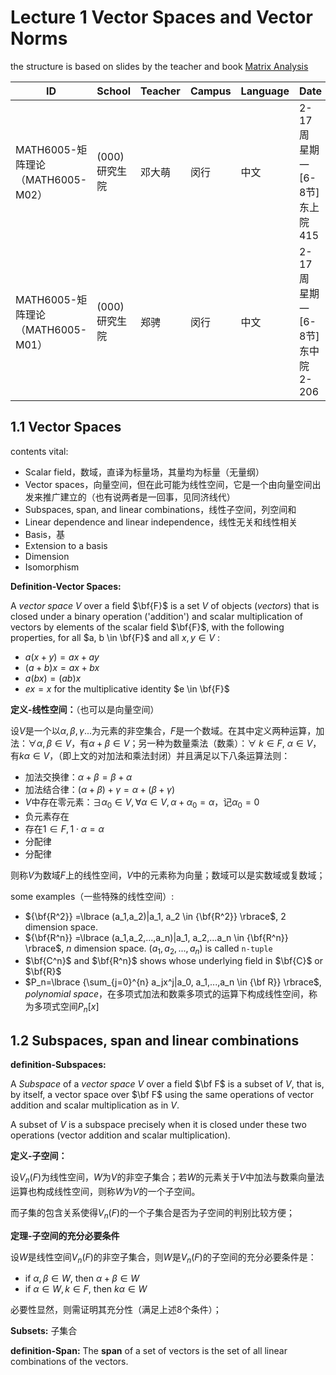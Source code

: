 # Lecture 1 Vector Spaces and Vector Norms

the structure is based on slides by the teacher and book [Matrix Analysis](https://www.booksfree.org/wp-content/uploads/2022/06/Matrix-Analysis-2nd-Edition-by-Roger-A-Horn-and-Charles-R-Johnson-pdf-free-download-booksfree.org_.pdf)

| ID                                | School        | Teacher | Campus | Language | Date                            |
| --------------------------------- | ------------- | ------- | ------ | -------- | ------------------------------- |
| MATH6005-矩阵理论（MATH6005-M02） | (000)研究生院 | 邓大萌  | 闵行   | 中文     | 2-17周 星期一[6-8节]东上院415   |
| MATH6005-矩阵理论（MATH6005-M01） | (000)研究生院 | 郑骋    | 闵行   | 中文     | 2-17周 星期一[6-8节]东中院2-206 |

## 1.1 Vector Spaces

contents vital:

* Scalar field，数域，直译为标量场，其量均为标量（无量纲）
* Vector spaces，向量空间，但在此可能为线性空间，它是一个由向量空间出发来推广建立的（也有说两者是一回事，见同济线代）
* Subspaces, span, and linear combinations，线性子空间，列空间和
* Linear dependence and linear independence，线性无关和线性相关
* Basis，基
* Extension to a basis
* Dimension
* Isomorphism



**Definition-Vector Spaces:**

A *vector space* $V$ over a field $\bf{F}$ is a set $V$ of objects (*vectors*) that is closed under a binary operation ('addition') and scalar multiplication of vectors by elements of the scalar field $\bf{F}$, with the following properties, for all $a, b \in \bf{F}$ and all $x,y \in V$ :

* $a(x+y)=ax+ay$
* $(a+b)x=ax+bx$
* $a(bx)=(ab)x$
* $ex=x$ for the multiplicative identity $e \in \bf{F}$

**定义-线性空间：**（也可以是向量空间）

设$V$是一个以$\alpha, \beta, \gamma ...$为元素的非空集合，$F$是一个数域。在其中定义两种运算，加法：$\forall \alpha,\beta\in V$，有$\alpha+\beta \in V$；另一种为数量乘法（数乘）：$\forall \ k\in F,\ \alpha\in V$，有$k \alpha\in V$，（即上文的对加法和乘法封闭）并且满足以下八条运算法则：

* 加法交换律：$\alpha+\beta=\beta+\alpha$
* 加法结合律：$(\alpha+\beta)+\gamma=\alpha+(\beta+\gamma)$
* $V$中存在零元素：$\exists \alpha_0 \in V, \forall \alpha \in V, \alpha+\alpha_0 = \alpha$，记$\alpha_0=0$
* 负元素存在
* 存在$1\in F, 1 \cdot \alpha=\alpha$
* 分配律
* 分配律

则称$V$为数域$F$上的线性空间，$V$中的元素称为向量；数域可以是实数域或复数域；



some examples（一些特殊的线性空间）:

* ${\bf{R^2}} =\lbrace (a_1,a_2)|a_1, a_2 \in {\bf{R^2}} \rbrace$, 2 dimension space.
* ${\bf{R^n}} =\lbrace (a_1,a_2,...,a_n)|a_1, a_2,...a_n \in {\bf{R^n}} \rbrace$, $n$ dimension space. $(a_1,a_2,...,a_n)$ is called `n-tuple`
* $\bf{C^n}$ and $\bf{R^n}$ shows whose underlying field in $\bf{C}$ or $\bf{R}$
* $P_n=\lbrace {\sum_{j=0}^{n} a_jx^j|a_0, a_1,...,a_n \in {\bf R}} \rbrace$, *polynomial space*，在多项式加法和数乘多项式的运算下构成线性空间，称为多项式空间$P_n[x]$

## 1.2 Subspaces, span and linear combinations

**definition-Subspaces:**

A *Subspace* of a *vector space* $V$ over a field $\bf F$ is a subset of $V$, that is, by itself, a vector space over $\bf F$ using the same operations of vector addition and scalar multiplication as in $V$.

A subset of $V$ is a subspace precisely when it is closed under these two operations (vector addition and scalar multiplication).

**定义-子空间：**

设$V_n(F)$为线性空间，$W$为$V$的非空子集合；若$W$的元素关于$V$中加法与数乘向量法运算也构成线性空间，则称$W$为$V$的一个子空间。

而子集的包含关系使得$V_n(F)$的一个子集合是否为子空间的判别比较方便；

**定理-子空间的充分必要条件**

设$W$是线性空间$V_n(F)$的非空子集合，则$W$是$V_n(F)$的子空间的充分必要条件是：

* if $\alpha,\beta\in W$, then $\alpha+\beta\in W$
* if $\alpha\in W, k\in F$, then $k\alpha\in W$

必要性显然，则需证明其充分性（满足上述8个条件）；

**Subsets:** 子集合

**definition-Span:** The **span** of a set of vectors is the set of all linear combinations of the vectors.



